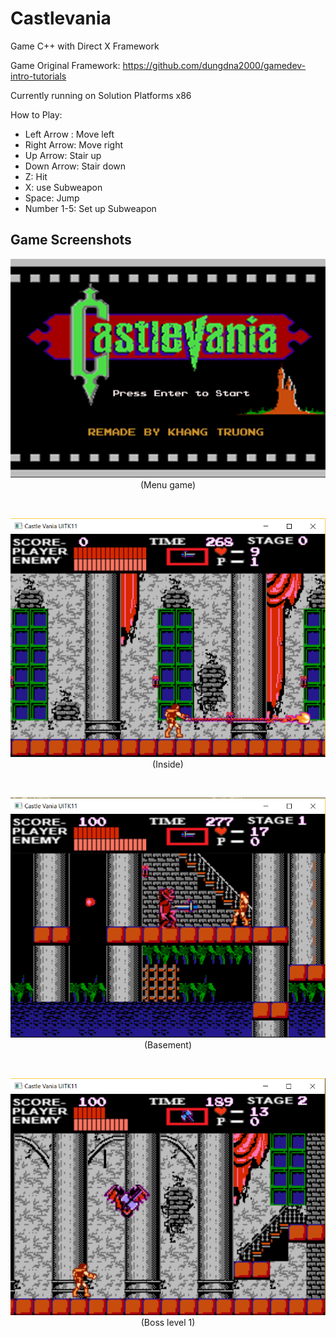 # Castlevania
Game C++ with Direct X Framework	 

Game Original Framework: https://github.com/dungdna2000/gamedev-intro-tutorials

Currently running on Solution Platforms x86

How to Play:
   + Left Arrow : 		    Move left
   + Right Arrow: 		    Move right
   + Up Arrow: 		        Stair up
   + Down Arrow: 		      Stair down
   + Z: 			            Hit
   + X: 			            use Subweapon
   + Space: 			        Jump
   + Number 1-5:		      Set up Subweapon
   
<h2>Game Screenshots </h2>
 <p align="center"> 
 <img src="CastlevaniaGame/gamedata/Resources/Background/start_game.png">
   <br><span>(Menu game)</span>
 </p>
 <br>


 <p align="center"> 
 <img src="Screenshots/Inside.png">
   <br><span>(Inside)</span>
 </p>
 <br>
   
   
 <p align="center"> 
 <img src="Screenshots/basement.png">
  <br><span> (Basement)</span>
 </p>
 <br>
   
   
 <p align="center"> 
 <img src="Screenshots/bossArea.png">
  <br><span> (Boss level 1)</span>
 </p>
 <br>

